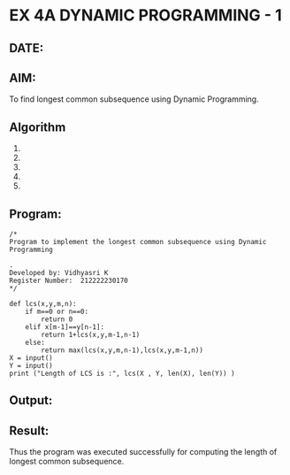 # EX 4A DYNAMIC PROGRAMMING - 1
## DATE:
## AIM:
To find longest common subsequence using Dynamic Programming.

## Algorithm
1. 
2. 
3. 
4.  
5.   

## Program:
```
/*
Program to implement the longest common subsequence using Dynamic Programming

.
Developed by: Vidhyasri K
Register Number:  212222230170
*/
```
```
def lcs(x,y,m,n):
    if m==0 or n==0:
        return 0
    elif x[m-1]==y[n-1]:
        return 1+lcs(x,y,m-1,n-1)
    else:
        return max(lcs(x,y,m,n-1),lcs(x,y,m-1,n))
X = input()
Y = input()
print ("Length of LCS is :", lcs(X , Y, len(X), len(Y)) )
```


## Output:



## Result:
Thus the program was executed successfully for computing the length of longest common subsequence.
